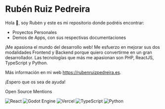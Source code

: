 # Rubén Ruiz Pedreira

Hola 👋, soy Rubén y este es mi repositorio donde podréis encontrar:
- Proyectos Personales
- Demos de Apps, con sus respectivas documentaciones

¡Me apasiona el mundo del desarrollo web! Me esfuerzo en mejorar sus dos modalidades Frontend y Backend porque quiero convertirme en un gran desarrollador. Las tecnologías que más me apasionan son PHP, ReactJS, TypeScript y Python.

Más información en mi web https://rubenruizpedreira.es.

¡Espero que os sea de ayuda!

Open Source Mentions

![React](https://img.shields.io/badge/react-%2320232a.svg?style=for-the-badge&logo=react&logoColor=%2361DAFB) ![Godot Engine](https://img.shields.io/badge/GODOT-%23FFFFFF.svg?style=for-the-badge&logo=godot-engine) ![Vercel](https://img.shields.io/badge/vercel-%23000000.svg?style=for-the-badge&logo=vercel&logoColor=white) ![TypeScript](https://img.shields.io/badge/typescript-%23007ACC.svg?style=for-the-badge&logo=typescript&logoColor=white) ![Python](https://img.shields.io/badge/python-3670A0?style=for-the-badge&logo=python&logoColor=ffdd54)

